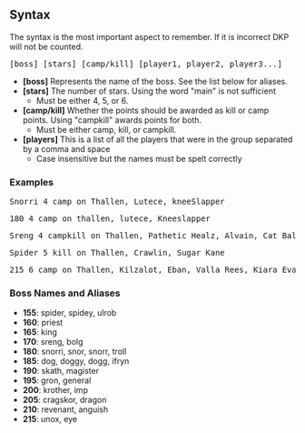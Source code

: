 ## Syntax

The syntax is the most important aspect to remember. If it is incorrect DKP will not be counted.

<pre>[boss] [stars] [camp/kill] [player1, player2, player3...]</pre>

* **[boss]** Represents the name of the boss. See the list below for aliases.
* **[stars]** The number of stars. Using the word "main" is not sufficient
  - Must be either 4, 5, or 6.
* **[camp/kill]** Whether the points should be awarded as kill or camp points. Using "campkill" awards points for both.
  - Must be either camp, kill, or campkill.
* **[players]** This is a list of all the players that were in the group separated by a comma and space
  - Case insensitive but the names must be spelt correctly
  
### Examples
<pre>Snorri 4 camp on Thallen, Lutece, kneeSlapper</pre>
<pre>180 4 camp on thallen, lutece, Kneeslapper</pre>
<pre>Sreng 4 campkill on Thallen, Pathetic Healz, Alvain, Cat Balou</pre>
<pre>Spider 5 kill on Thallen, Crawlin, Sugar Kane</pre>
<pre>215 6 camp on Thallen, Kilzalot, Eban, Valla Rees, Kiara Evangelin</pre>


### Boss Names and Aliases
* **155**: spider, spidey, ulrob
* **160**: priest
* **165**: king
* **170**: sreng, bolg
* **180**: snorri, snor, snorr, troll
* **185**: dog, doggy, dogg, ifryn
* **190**: skath, magister
* **195**: gron, general
* **200**: krother, imp
* **205**: cragskor, dragon
* **210**: revenant, anguish
* **215**: unox, eye
